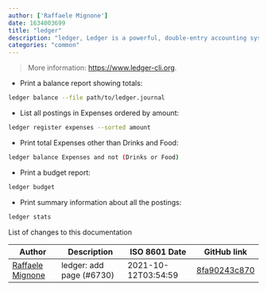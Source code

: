 ```yaml
---
author: ['Raffaele Mignone']
date: 1634003699
title: "ledger"
description: "ledger, Ledger is a powerful, double-entry accounting system that is accessed from the UNIX command-line."
categories: "common"
---
```

> More information: <https://www.ledger-cli.org>.

- Print a balance report showing totals:

```bash
ledger balance --file path/to/ledger.journal
```

- List all postings in Expenses ordered by amount:

```bash
ledger register expenses --sorted amount
```

- Print total Expenses other than Drinks and Food:

```bash
ledger balance Expenses and not (Drinks or Food)
```

- Print a budget report:

```bash
ledger budget
```

- Print summary information about all the postings:

```bash
ledger stats
```
List of changes to this documentation


Author | Description | ISO 8601 Date | GitHub link
------|-----|-----|-----
[Raffaele Mignone](mailto:github@norangeb.it) | ledger: add page (#6730) | 2021-10-12T03:54:59 | [8fa90243c870](https://github.com/tldr-pages/tldr/commit/8fa90243c870eb8d5779061a2562647c73ba114c)


